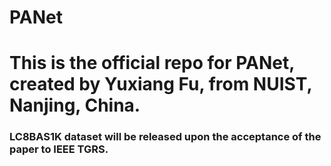 # PANet
<h1>This is the official repo for PANet, created by Yuxiang Fu, from NUIST, Nanjing, China.</h1>
<h3>LC8BAS1K dataset will be released upon the acceptance of the paper to IEEE TGRS.</h3>
